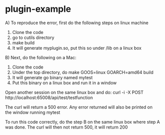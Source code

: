 # plugin-example

A) To reproduce the error, first do the following steps on linux machine

1. Clone the code
2. go to cutils directory
3. make build
4. It will generate myplugin.so, put this so under /lib on a linux box

B) Next, do the following on a Mac:

1. Clone the code
2. Under the top directory, do
   make GOOS=linux GOARCH=amd64 build
3. It will generate go binary named mytest
4. Put this binary on a linux box and run it in a window

Open another session on the same linux box and do:
curl -i -X POST http://localhost:65008/api/test/testfunction

The curl will return a 500 error. Any error returned will also be printed on the window running mytest


To run this code correctly, do the step B on the same linux box where step A was done. The curl will then not return 500, it will return 200
